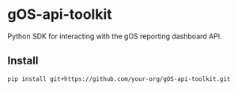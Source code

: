 # gOS-api-toolkit

Python SDK for interacting with the gOS reporting dashboard API.

## Install

```bash
pip install git+https://github.com/your-org/gOS-api-toolkit.git
